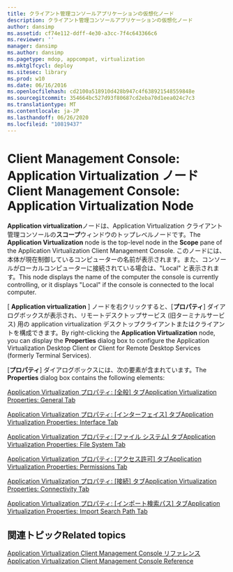 ```yaml
---
title: クライアント管理コンソールアプリケーションの仮想化ノード
description: クライアント管理コンソールアプリケーションの仮想化ノード
author: dansimp
ms.assetid: cf74e112-ddff-4e30-a3cc-7f4c643366c6
ms.reviewer: ''
manager: dansimp
ms.author: dansimp
ms.pagetype: mdop, appcompat, virtualization
ms.mktglfcycl: deploy
ms.sitesec: library
ms.prod: w10
ms.date: 06/16/2016
ms.openlocfilehash: cd2100a518910d428b947c4f638921548559848e
ms.sourcegitcommit: 354664bc527d93f80687cd2eba70d1eea024c7c3
ms.translationtype: MT
ms.contentlocale: ja-JP
ms.lasthandoff: 06/26/2020
ms.locfileid: "10819437"
---
```

# <span data-ttu-id="556f7-103">Client Management Console: Application Virtualization ノード</span><span class="sxs-lookup"><span data-stu-id="556f7-103">Client Management Console: Application Virtualization Node</span></span>


<span data-ttu-id="556f7-104">**Application virtualization**ノードは、Application Virtualization クライアント管理コンソールの**スコープ**ウィンドウのトップレベルノードです。</span><span class="sxs-lookup"><span data-stu-id="556f7-104">The **Application Virtualization** node is the top-level node in the **Scope** pane of the Application Virtualization Client Management Console.</span></span> <span data-ttu-id="556f7-105">このノードには、本体が現在制御しているコンピューターの名前が表示されます。また、コンソールがローカルコンピューターに接続されている場合は、"Local" と表示されます。</span><span class="sxs-lookup"><span data-stu-id="556f7-105">This node displays the name of the computer the console is currently controlling, or it displays "Local" if the console is connected to the local computer.</span></span>

<span data-ttu-id="556f7-106">[ **Application virtualization** ] ノードを右クリックすると、[**プロパティ**] ダイアログボックスが表示され、リモートデスクトップサービス (旧ターミナルサービス) 用の application virtualization デスクトップクライアントまたはクライアントを構成できます。</span><span class="sxs-lookup"><span data-stu-id="556f7-106">By right-clicking the **Application Virtualization** node, you can display the **Properties** dialog box to configure the Application Virtualization Desktop Client or Client for Remote Desktop Services (formerly Terminal Services).</span></span>

<span data-ttu-id="556f7-107">[**プロパティ**] ダイアログボックスには、次の要素が含まれています。</span><span class="sxs-lookup"><span data-stu-id="556f7-107">The **Properties** dialog box contains the following elements:</span></span>

[<span data-ttu-id="556f7-108">Application Virtualization プロパティ: [全般] タブ</span><span class="sxs-lookup"><span data-stu-id="556f7-108">Application Virtualization Properties: General Tab</span></span>](application-virtualization-properties-general-tab.md)

[<span data-ttu-id="556f7-109">Application Virtualization プロパティ: [インターフェイス] タブ</span><span class="sxs-lookup"><span data-stu-id="556f7-109">Application Virtualization Properties: Interface Tab</span></span>](application-virtualization-properties-interface-tab.md)

[<span data-ttu-id="556f7-110">Application Virtualization プロパティ: [ファイル システム] タブ</span><span class="sxs-lookup"><span data-stu-id="556f7-110">Application Virtualization Properties: File System Tab</span></span>](application-virtualization-properties-file-system-tab.md)

[<span data-ttu-id="556f7-111">Application Virtualization プロパティ: [アクセス許可] タブ</span><span class="sxs-lookup"><span data-stu-id="556f7-111">Application Virtualization Properties: Permissions Tab</span></span>](application-virtualization-properties-permissions-tab.md)

[<span data-ttu-id="556f7-112">Application Virtualization プロパティ: [接続] タブ</span><span class="sxs-lookup"><span data-stu-id="556f7-112">Application Virtualization Properties: Connectivity Tab</span></span>](application-virtualization-properties-connectivity-tab.md)

[<span data-ttu-id="556f7-113">Application Virtualization プロパティ: [インポート検索パス] タブ</span><span class="sxs-lookup"><span data-stu-id="556f7-113">Application Virtualization Properties: Import Search Path Tab</span></span>](application-virtualization-properties-import-search-path-tab.md)

## <span data-ttu-id="556f7-114">関連トピック</span><span class="sxs-lookup"><span data-stu-id="556f7-114">Related topics</span></span>


[<span data-ttu-id="556f7-115">Application Virtualization Client Management Console リファレンス</span><span class="sxs-lookup"><span data-stu-id="556f7-115">Application Virtualization Client Management Console Reference</span></span>](application-virtualization-client-management-console-reference.md)

 

 





